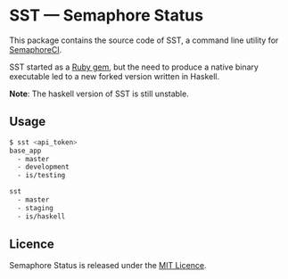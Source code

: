 # SST &mdash; Semaphore Status

This package contains the source code of SST, a command line utility 
for [SemaphoreCI](https://semaphoreci.com/).

SST started as a [Ruby gem](https://github.com/renderedtext/semaphore-status),
but the need to produce a native binary executable led to a new forked version
written in Haskell.

**Note**: The haskell version of SST is still unstable.

## Usage

``` sh
$ sst <api_token>
base_app
  - master
  - development
  - is/testing

sst
  - master
  - staging
  - is/haskell
```

## Licence

Semaphore Status is released under the [MIT Licence](http://opensource.org/licenses/MIT).
